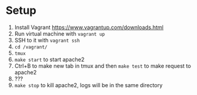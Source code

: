 Setup
=====

1. Install Vagrant https://www.vagrantup.com/downloads.html
2. Run virtual machine with `vagrant up`
3. SSH to it with `vagrant ssh`
4. `cd /vagrant/`
5. `tmux`
6. `make start` to start apache2
7. Ctrl+B to make new tab in tmux and then `make test` to make request to apache2
8. ???
9. `make stop` to kill apache2, logs will be in the same directory

